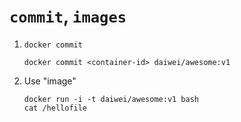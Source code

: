 # `commit`, `images`

1. `docker commit`

    ```
    docker commit <container-id> daiwei/awesome:v1
    ```

2. Use "image"

    ```
    docker run -i -t daiwei/awesome:v1 bash
    cat /hellofile
    ```
